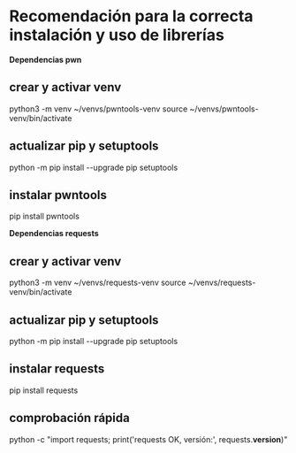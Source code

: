 # Recomendación para la correcta instalación y uso de librerías

**Dependencias pwn**

## crear y activar venv
python3 -m venv ~/venvs/pwntools-venv
source ~/venvs/pwntools-venv/bin/activate

## actualizar pip y setuptools
python -m pip install --upgrade pip setuptools

## instalar pwntools
pip install pwntools

**Dependencias requests**

## crear y activar venv
python3 -m venv ~/venvs/requests-venv
source ~/venvs/requests-venv/bin/activate

## actualizar pip y setuptools
python -m pip install --upgrade pip setuptools

## instalar requests
pip install requests

## comprobación rápida
python -c "import requests; print('requests OK, versión:', requests.__version__)"
